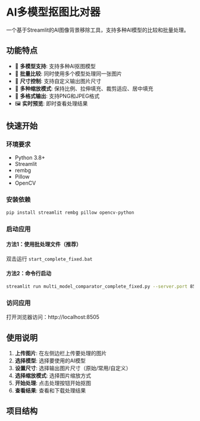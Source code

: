 # AI多模型抠图比对器

一个基于Streamlit的AI图像背景移除工具，支持多种AI模型的比较和批量处理。

## 功能特点

- 🎯 **多模型支持**: 支持多种AI抠图模型
- 🔄 **批量比较**: 同时使用多个模型处理同一张图片
- 📏 **尺寸控制**: 支持自定义输出图片尺寸
- 🎨 **多种缩放模式**: 保持比例、拉伸填充、裁剪适应、居中填充
- 💾 **多格式输出**: 支持PNG和JPEG格式
- 🖼️ **实时预览**: 即时查看处理结果

## 快速开始

### 环境要求

- Python 3.8+
- Streamlit
- rembg
- Pillow
- OpenCV

### 安装依赖

```bash
pip install streamlit rembg pillow opencv-python
```

### 启动应用

#### 方法1：使用批处理文件（推荐）

双击运行 `start_complete_fixed.bat`

#### 方法2：命令行启动

```bash
streamlit run multi_model_comparator_complete_fixed.py --server.port 8505
```

### 访问应用

打开浏览器访问：http://localhost:8505

## 使用说明

1. **上传图片**: 在左侧边栏上传要处理的图片
2. **选择模型**: 选择要使用的AI模型
3. **设置尺寸**: 选择输出图片尺寸（原始/常用/自定义）
4. **选择缩放模式**: 选择图片缩放方式
5. **开始处理**: 点击处理按钮开始抠图
6. **查看结果**: 查看和下载处理结果

## 项目结构